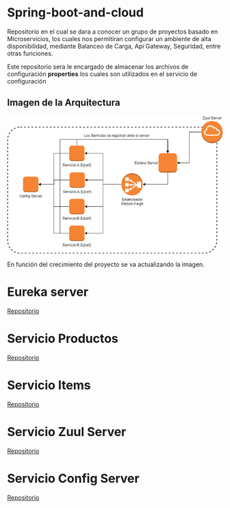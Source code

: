 # Spring-boot-and-cloud
Repositorio en el cual se dara a conocer un grupo de proyectos basado en Microservicios, los cuales nos permitiran configurar un ambiente de alta disponibilidad, mediante Balanceo de Carga, Api Gateway, Seguridad, entre otras funciones.

Este repositorio sera le encargado de almacenar los archivos de configuración **properties** los cuales son utilizados en el servicio de configuración

## Imagen de la Arquitectura

![Image](arquitectura-spring-boot-cloud.png) <br>

En función del crecimiento del proyecto se va actualizando la imagen.

# Eureka server
[Repositorio](https://github.com/robinarehen/springboot-servicio-eureka-server)

# Servicio Productos
[Repositorio](https://github.com/robinarehen/springboot-servicio-productos)

# Servicio Items
[Repositorio](https://github.com/robinarehen/springboot-servicio-items)

# Servicio Zuul Server
[Repositorio](https://github.com/robinarehen/springboot-servicio-zuul-server)

# Servicio Config Server
[Repositorio](https://github.com/robinarehen/springboot-servicio-config-server)
